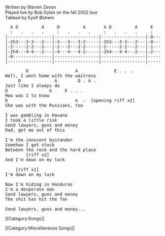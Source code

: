 Written by Warren Zevon<br>
Played live by Bob Dylan on the fall 2002 tour<br>
Tabbed by Eyolf Østrem

<pre class="tab">
  A D         A     D         A       A D         A     E
  :   .   .   .     :   .   .   .     :   .   .   .     :   .   .   .
|-----------------|-----------------|-----------------|-0-------0-------|
|-2h3---3-3---2---|-3---3---3-2-----|-2h3---3-3---2---|-0-------0-------|
|-2-----2-2---2---|-2---2---2-2-----|-2-----2-2---2---|-1-------1-------|  x2
|-2h4---4-4---2---|-4---4---4-2-----|-2h4---4-4---2---|-2-------2-------|
|-0---------------|-----------------|-----------------|-----------------|
|-----------------|-----------------|-----------------|-----------------|
</pre>

<pre class="verse">
        D                  A              E . . .
Well, I went home with the waitress
     D             A        D . A .
Just like I always do
D                A     E . . .
How was I to know
D                          A  .  [opening riff x2]
She was with the Russians, too

I was gambling in Havana
I took a little risk
Send lawyers, guns and money
Dad, get me out of this

I'm the innocent bystander
Somehow I got stuck
Between the rock and the hard place
        [riff x2]
And I'm down on my luck

    [riff x1]
I'm down on my luck

Now I'm hiding in Honduras
I'm a desperate man
Send lawyers, guns and money
The shit has hit the fan

Send lawyers, guns and money...
</pre>

[[Category:Songs]]

[[Category:Miscellaneous Songs]]